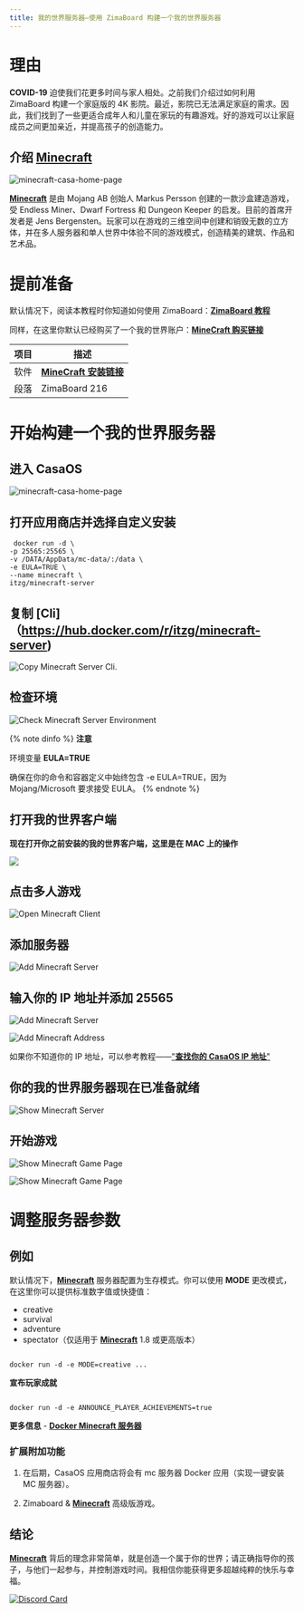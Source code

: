 ```yaml
---
title: 我的世界服务器–使用 ZimaBoard 构建一个我的世界服务器
---
```


# 理由

**COVID-19** 迫使我们花更多时间与家人相处。之前我们介绍过如何利用 ZimaBoard 构建一个家庭版的 4K 影院。最近，影院已无法满足家庭的需求。因此，我们找到了一些更适合成年人和儿童在家玩的有趣游戏。好的游戏可以让家庭成员之间更加亲近，并提高孩子的创造能力。

## 介绍 [**Minecraft**](https://www.minecraft.net/zh-hans)

![minecraft-casa-home-page](/images/Minecraft-Friendship-Service/minecraft-introduce-home-page.png)

[**Minecraft**](https://www.minecraft.net/zh-hans) 是由 Mojang AB 创始人 Markus Persson 创建的一款沙盒建造游戏，受 Endless Miner、Dwarf Fortress 和 Dungeon Keeper 的启发。目前的首席开发者是 Jens Bergensten。玩家可以在游戏的三维空间中创建和销毁无数的立方体，并在多人服务器和单人世界中体验不同的游戏模式，创造精美的建筑、作品和艺术品。

# 提前准备

默认情况下，阅读本教程时你知道如何使用 ZimaBoard：[**ZimaBoard 教程**](/docs/)

同样，在这里你默认已经购买了一个我的世界账户：[**MineCraft 购买链接**](https://www.minecraft.net/zh-hans/about-minecraft)

| 项目     | 描述 |
| ----------- | ----------- |
| 软件    | [**MineCraft 安装链接**](https://www.minecraft.net/en-us/download) |
| 段落   | ZimaBoard 216|

# 开始构建一个我的世界服务器

## 进入 CasaOS

![minecraft-casa-home-page](/images/Minecraft-Friendship-Service/minecraft-casa-home-page.png)

## 打开应用商店并选择自定义安装

```
 docker run -d \
-p 25565:25565 \
-v /DATA/AppData/mc-data/:/data \
-e EULA=TRUE \
--name minecraft \
itzg/minecraft-server
```

## 复制 [Cli]（<https://hub.docker.com/r/itzg/minecraft-server>)

![Copy Minecraft Server Cli](/images/Minecraft-Friendship-Service/minecraft-copy-cli.png).

## 检查环境

![Check Minecraft Server Environment](/images/Minecraft-Friendship-Service/minecraft-check-environment.png)

{% note dinfo %}
**注意**

环境变量 **EULA=TRUE**

确保在你的命令和容器定义中始终包含 -e EULA=TRUE，因为 Mojang/Microsoft 要求接受 EULA。
{% endnote %}

## 打开我的世界客户端

**现在打开你之前安装的我的世界客户端，这里是在 MAC 上的操作**

![](/images/Minecraft-Friendship-Service/minecraft-open-minecraft-client.png)

## 点击多人游戏 ##

![Open Minecraft Client](/images/Minecraft-Friendship-Service/minecraft-click-multiplayer.png)

## 添加服务器 ##

![Add Minecraft Server](/images/Minecraft-Friendship-Service/minecraft-add-minecraft-server.png)

## 输入你的 IP 地址并添加 25565

![Add Minecraft Server](/images/Minecraft-Friendship-Service/minecraft-add-minecraft-server.png)

![Add Minecraft Address](/images/Minecraft-Friendship-Service/minecraft-add-server-address.png)

如果你不知道你的 IP 地址，可以参考教程——["**查找你的 CasaOS IP 地址**"](/Users/lijian/Documents/GitHub/ZimaDocs/zimaboard/02-get-started/09-find-casaos-ip-address.md)

## 你的我的世界服务器现在已准备就绪 ##

![Show Minecraft Server](/images/Minecraft-Friendship-Service/minecraft-show-minecraft-server.png)

## 开始游戏 ##

![Show Minecraft Game Page](/images/Minecraft-Friendship-Service/minecraft-show-minecraft-game-page.png)

![Show Minecraft Game Page](/images/Minecraft-Friendship-Service/minecraft-show-minecraft-game-page2.png)

# 调整服务器参数

## 例如

默认情况下，[**Minecraft**](https://www.minecraft.net/zh-hans) 服务器配置为生存模式。你可以使用 **MODE** 更改模式，在这里你可以提供标准数字值或快捷值：

- creative
- survival
- adventure
- spectator（仅适用于 [**Minecraft**](https://www.minecraft.net/zh-hans) 1.8 或更高版本）

```

docker run -d -e MODE=creative ...

```

**宣布玩家成就**

```

docker run -d -e ANNOUNCE_PLAYER_ACHIEVEMENTS=true

```

**更多信息** - [**Docker Minecraft 服务器**](https://github.com/itzg/docker-minecraft-server)

### 扩展附加功能 ###

1. 在后期，CasaOS 应用商店将会有 mc 服务器 Docker 应用（实现一键安装 MC 服务器）。

2. Zimaboard & [**Minecraft**](https://www.minecraft.net/zh-hans) 高级版游戏。

## 结论 ##

[**Minecraft**](https://www.minecraft.net/zh-hans) 背后的理念非常简单，就是创造一个属于你的世界；请正确指导你的孩子，与他们一起参与，并控制游戏时间。我相信你能获得更多超越纯粹的快乐与幸福。

[![Discord Card](https://discordapp.com/api/guilds/884667213326463016/widget.png?style=banner2)](https://discord.gg/knqAbbBbeX)